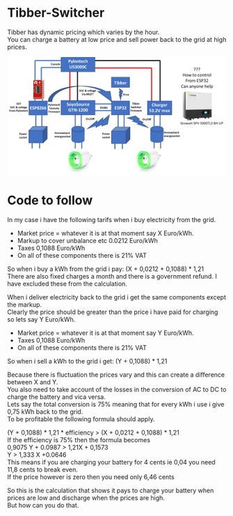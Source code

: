 # Tibber-Switcher

Tibber has dynamic pricing which varies by the hour.<br/>
You can charge a battery at low price and sell power back to the grid at high prices.<br/>

<img src="https://github.com/krulkip/Tibber-Switcher/blob/main/Tibber-Switcher.jpg" width="1024">

# Code to follow

In my case i have the following tarifs when i buy electricity from the grid.<br/>

 - Market price = whatever it is at that moment say X Euro/kWh. 
 - Markup to cover unbalance etc 0.0212 Euro/kWh
 - Taxes                         0,1088 Euro/kWh
 - On all of these components there is 21% VAT

So when i buy a kWh from the grid i pay: (X + 0,0212 + 0,1088) * 1,21<br/>
There are also fixed charges a month and there is a government refund. I have excluded these from the calculation.<br/>

When i deliver electricity back to the grid i get the same components except the markup.<br/>
Clearly the price should be greater than the price i have paid for charging so lets say Y Euro/kWh.<br/>
 - Market price = whatever it is at that moment say Y Euro/kWh. 
 - Taxes                         0,1088 Euro/kWh
 - On all of these components there is 21% VAT

So when i sell a kWh to the grid i get: (Y + 0,1088) * 1,21<br/>

Because there is fluctuation the prices vary and this can create a difference between X and Y.<br/>
You also need to take account of the losses in the conversion of AC to DC to charge the battery and vica versa.<br/>
Lets say the total conversion is 75% meaning that for every kWh i use i give 0,75 kWh back to the grid.<br/>
To be profitable the following formula should apply.<br/>

(Y + 0,1088) * 1,21 * efficiency > (X + 0,0212 + 0,1088) * 1,21<br/>
If the efficiency is 75% then the formula becomes<br/>
0,9075 Y + 0.0987 > 1,21X + 0,1573<br/>
Y > 1,333 X +0.0646<br/>
This means if you are charging your battery for 4 cents ie 0,04 you need 11,8 cents to break even.<br/>
If the price however is zero then you need only 6,46 cents<br/>

So this is the calculation that shows it pays to charge your battery when prices are low and discharge when the prices are high.<br/>
But how can you do that.<br/>

